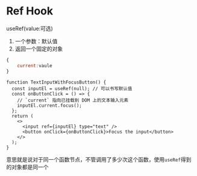 # Ref Hook

useRef(value:可选)

1. 一个参数：默认值
2. 返回一个固定的对象
```js
{
    current:vaule
}
```

```JS
function TextInputWithFocusButton() {
  const inputEl = useRef(null); // 可以书写默认值
  const onButtonClick = () => {
    // `current` 指向已挂载到 DOM 上的文本输入元素
    inputEl.current.focus();
  };
  return (
    <>
      <input ref={inputEl} type="text" />
      <button onClick={onButtonClick}>Focus the input</button>
    </>
  );
}
```

意思就是说对于同一个函数节点，不管调用了多少次这个函数，使用```useRef```得到的对象都是同一个
